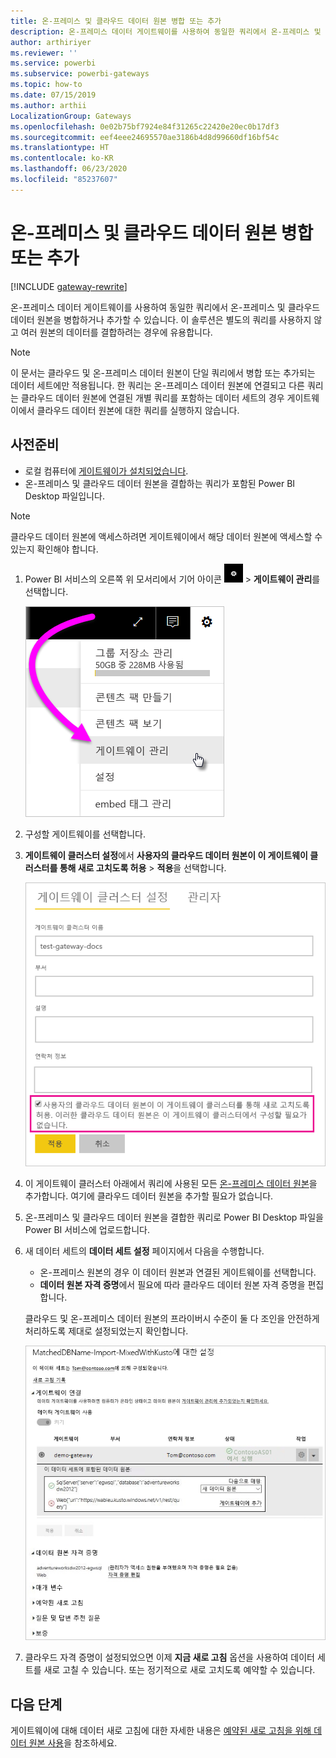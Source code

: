 ```yaml
---
title: 온-프레미스 및 클라우드 데이터 원본 병합 또는 추가
description: 온-프레미스 데이터 게이트웨이를 사용하여 동일한 쿼리에서 온-프레미스 및 클라우드 데이터 원본을 병합하거나 추가합니다.
author: arthiriyer
ms.reviewer: ''
ms.service: powerbi
ms.subservice: powerbi-gateways
ms.topic: how-to
ms.date: 07/15/2019
ms.author: arthii
LocalizationGroup: Gateways
ms.openlocfilehash: 0e02b75bf7924e84f31265c22420e20ec0b17df3
ms.sourcegitcommit: eef4eee24695570ae3186b4d8d99660df16bf54c
ms.translationtype: HT
ms.contentlocale: ko-KR
ms.lasthandoff: 06/23/2020
ms.locfileid: "85237607"
---
```

# <a name="merge-or-append-on-premises-and-cloud-data-sources"></a>온-프레미스 및 클라우드 데이터 원본 병합 또는 추가

[!INCLUDE [gateway-rewrite](../includes/gateway-rewrite.md)]

온-프레미스 데이터 게이트웨이를 사용하여 동일한 쿼리에서 온-프레미스 및 클라우드 데이터 원본을 병합하거나 추가할 수 있습니다. 이 솔루션은 별도의 쿼리를 사용하지 않고 여러 원본의 데이터를 결합하려는 경우에 유용합니다.

>[!NOTE]
>이 문서는 클라우드 및 온-프레미스 데이터 원본이 단일 쿼리에서 병합 또는 추가되는 데이터 세트에만 적용됩니다. 한 쿼리는 온-프레미스 데이터 원본에 연결되고 다른 쿼리는 클라우드 데이터 원본에 연결된 개별 쿼리를 포함하는 데이터 세트의 경우 게이트웨이에서 클라우드 데이터 원본에 대한 쿼리를 실행하지 않습니다.

## <a name="prerequisites"></a>사전준비

- 로컬 컴퓨터에 [게이트웨이가 설치되었습니다](/data-integration/gateway/service-gateway-install).
- 온-프레미스 및 클라우드 데이터 원본을 결합하는 쿼리가 포함된 Power BI Desktop 파일입니다.

>[!NOTE]
>클라우드 데이터 원본에 액세스하려면 게이트웨이에서 해당 데이터 원본에 액세스할 수 있는지 확인해야 합니다.

1. Power BI 서비스의 오른쪽 위 모서리에서 기어 아이콘 ![설정 기어 아이콘](media/service-gateway-mashup-on-premises-cloud/icon-gear.png) > **게이트웨이 관리**를 선택합니다.

    ![게이트웨이 관리](media/service-gateway-mashup-on-premises-cloud/manage-gateways.png)

2. 구성할 게이트웨이를 선택합니다.

3. **게이트웨이 클러스터 설정**에서 **사용자의 클라우드 데이터 원본이 이 게이트웨이 클러스터를 통해 새로 고치도록 허용** > **적용**을 선택합니다.

    ![이 게이트웨이 클러스터를 통해 새로 고침](media/service-gateway-mashup-on-premises-cloud/refresh-gateway-cluster.png)

4. 이 게이트웨이 클러스터 아래에서 쿼리에 사용된 모든 [온-프레미스 데이터 원본](service-gateway-enterprise-manage-scheduled-refresh.md#add-a-data-source)을 추가합니다. 여기에 클라우드 데이터 원본을 추가할 필요가 없습니다.

5. 온-프레미스 및 클라우드 데이터 원본을 결합한 쿼리로 Power BI Desktop 파일을 Power BI 서비스에 업로드합니다.

6. 새 데이터 세트의 **데이터 세트 설정** 페이지에서 다음을 수행합니다.

   - 온-프레미스 원본의 경우 이 데이터 원본과 연결된 게이트웨이를 선택합니다.
   - **데이터 원본 자격 증명**에서 필요에 따라 클라우드 데이터 원본 자격 증명을 편집합니다.

    클라우드 및 온-프레미스 데이터 원본의 프라이버시 수준이 둘 다 조인을 안전하게 처리하도록 제대로 설정되었는지 확인합니다.

     ![데이터 세트 설정](media/service-gateway-mashup-on-premises-cloud/dataset-settings.png)

7. 클라우드 자격 증명이 설정되었으면 이제 **지금 새로 고침** 옵션을 사용하여 데이터 세트를 새로 고칠 수 있습니다. 또는 정기적으로 새로 고치도록 예약할 수 있습니다.

## <a name="next-steps"></a>다음 단계

게이트웨이에 대해 데이터 새로 고침에 대한 자세한 내용은 [예약된 새로 고침을 위해 데이터 원본 사용](service-gateway-enterprise-manage-scheduled-refresh.md#use-the-data-source-for-scheduled-refresh)을 참조하세요.
